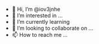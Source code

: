 - 👋 Hi, I’m @iov3jnhe
- 👀 I’m interested in ...
- 🌱 I’m currently learning 
- 💞️ I’m looking to collaborate on ...
- 📫 How to reach me ...

<!---
iov3jnhe/iov3jnhe is a ✨ special ✨ repository because its `README.md` (this file) appears on your GitHub profile.
You can click the Preview link to take a look at your changes.
--->
